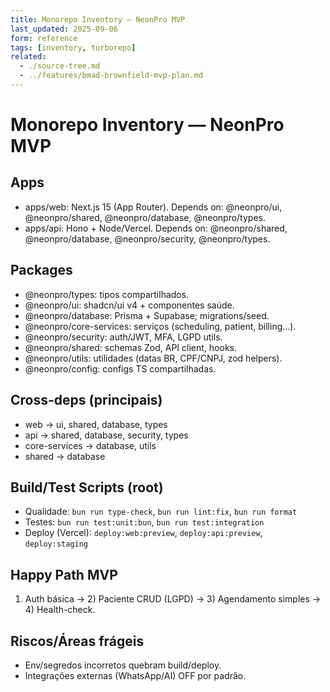 ```yaml
---
title: Monorepo Inventory — NeonPro MVP
last_updated: 2025-09-06
form: reference
tags: [inventory, turborepo]
related:
  - ./source-tree.md
  - ../features/bmad-brownfield-mvp-plan.md
---
```


# Monorepo Inventory — NeonPro MVP

## Apps

- apps/web: Next.js 15 (App Router). Depends on: @neonpro/ui, @neonpro/shared, @neonpro/database, @neonpro/types.
- apps/api: Hono + Node/Vercel. Depends on: @neonpro/shared, @neonpro/database, @neonpro/security, @neonpro/types.

## Packages

- @neonpro/types: tipos compartilhados.
- @neonpro/ui: shadcn/ui v4 + componentes saúde.
- @neonpro/database: Prisma + Supabase; migrations/seed.
- @neonpro/core-services: serviços (scheduling, patient, billing...).
- @neonpro/security: auth/JWT, MFA, LGPD utils.
- @neonpro/shared: schemas Zod, API client, hooks.
- @neonpro/utils: utilidades (datas BR, CPF/CNPJ, zod helpers).
- @neonpro/config: configs TS compartilhadas.

## Cross-deps (principais)

- web → ui, shared, database, types
- api → shared, database, security, types
- core-services → database, utils
- shared → database

## Build/Test Scripts (root)

- Qualidade: `bun run type-check`, `bun run lint:fix`, `bun run format`
- Testes: `bun run test:unit:bun`, `bun run test:integration`
- Deploy (Vercel): `deploy:web:preview`, `deploy:api:preview`, `deploy:staging`

## Happy Path MVP

1. Auth básica → 2) Paciente CRUD (LGPD) → 3) Agendamento simples → 4) Health-check.

## Riscos/Áreas frágeis

- Env/segredos incorretos quebram build/deploy.
- Integrações externas (WhatsApp/AI) OFF por padrão.
